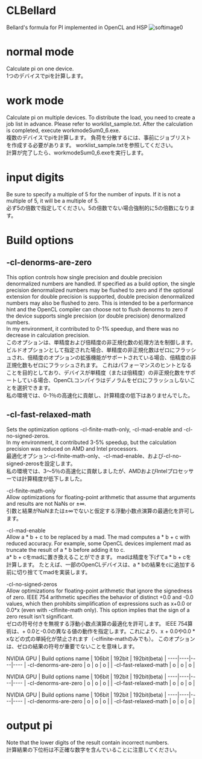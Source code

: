 # CLBellard
 Bellard's formula for PI implemented in OpenCL and HSP
![softimage0](https://user-images.githubusercontent.com/44022497/76437541-0b8eb900-63fd-11ea-8e9c-eac567151c77.png)
# normal mode
Calculate pi on one device.  
1つのデバイスでpiを計算します。  
# work mode
Calculate pi on multiple devices. To distribute the load, you need to create a job list in advance. Please refer to worklist_sample.txt.
After the calculation is completed, execute workmodeSum0_6.exe.  
複数のデバイスでpiを計算します。 負荷を分散するには、事前にジョブリストを作成する必要があります。 worklist_sample.txtを参照してください。  
計算が完了したら、workmodeSum0_6.exeを実行します。  
# input digits
Be sure to specify a multiple of 5 for the number of inputs. If it is not a multiple of 5, it will be a multiple of 5.  
必ず5の倍数で指定してください。5の倍数でない場合強制的に5の倍数になります。  
# Build options
## -cl-denorms-are-zero
This option controls how single precision and double precision denormalized numbers are handled. If specified as a build option, the single precision denormalized numbers may be flushed to zero and if the optional extension for double precision is supported, double precision denormalized numbers may also be flushed to zero. This is intended to be a performance hint and the OpenCL compiler can choose not to flush denorms to zero if the device supports single precision (or double precision) denormalized numbers.  
In my environment, it contributed to 0-1% speedup, and there was no decrease in calculation precision.  
このオプションは、単精度および倍精度の非正規化数の処理方法を制御します。 ビルドオプションとして指定された場合、単精度の非正規化数はゼロにフラッシュされ、倍精度のオプションの拡張機能がサポートされている場合、倍精度の非正規化数もゼロにフラッシュされます。 これはパフォーマンスのヒントとなることを目的としており、デバイスが単精度（または倍精度）の非正規化数をサポートしている場合、OpenCLコンパイラはデノラムをゼロにフラッシュしないことを選択できます。  
私の環境では、0-1％の高速化に貢献し、計算精度の低下はありませんでした。  
## -cl-fast-relaxed-math
Sets the optimization options -cl-finite-math-only, -cl-mad-enable and -cl-no-signed-zeros.  
In my environment, it contributed 3-5% speedup, but the calculation precision was reduced on AMD and Intel processors.  
最適化オプション-cl-finite-math-only、-cl-mad-enable、および-cl-no-signed-zerosを設定します。  
私の環境では、3〜5％の高速化に貢献しましたが、AMDおよびIntelプロセッサーでは計算精度が低下しました。  
  
-cl-finite-math-only  
Allow optimizations for floating-point arithmetic that assume that arguments and results are not NaNs or ±∞.  
引数と結果がNaNまたは±∞でないと仮定する浮動小数点演算の最適化を許可します。  
  
-cl-mad-enable  
Allow a * b + c to be replaced by a mad. The mad computes a * b + c with reduced accuracy. For example, some OpenCL devices implement mad as truncate the result of a * b before adding it to c.  
a* b + cをmadに置き換えることができます。 madは精度を下げてa * b + cを計算します。 たとえば、一部のOpenCLデバイスは、a * bの結果をcに追加する前に切り捨ててmadを実装します。  
  
-cl-no-signed-zeros  
Allow optimizations for floating-point arithmetic that ignore the signedness of zero. IEEE 754 arithmetic specifies the behavior of distinct +0.0 and -0.0 values, which then prohibits simplification of expressions such as x+0.0 or 0.0*x (even with -clfinite-math only). This option implies that the sign of a zero result isn't significant.  
ゼロの符号付きを無視する浮動小数点演算の最適化を許可します。 IEEE 754算術は、+ 0.0と-0.0の異なる値の動作を指定します。これにより、x + 0.0や0.0 * xなどの式の単純化が禁止されます（-clfinite-mathのみでも）。 このオプションは、ゼロの結果の符号が重要でないことを意味します。
  
  
  NVIDIA GPU
  | Build options name | 106bit | 192bit | 192bit(beta) |
  ----|----|----|---- 
  | -cl-denorms-are-zero | o | o | o |
  | -cl-fast-relaxed-math | o | o | o |
  
  NVIDIA GPU
  | Build options name | 106bit | 192bit | 192bit(beta) |
  ----|----|----|---- 
  | -cl-denorms-are-zero | o | o | o |
  | -cl-fast-relaxed-math | o | o | o |
  
  NVIDIA GPU
  | Build options name | 106bit | 192bit | 192bit(beta) |
  ----|----|----|---- 
  | -cl-denorms-are-zero | o | o | o |
  | -cl-fast-relaxed-math | o | o | o |
  
# output pi
Note that the lower digits of the result contain incorrect numbers.  
計算結果の下位桁は不正確な数字を含んでいることに注意してください。

